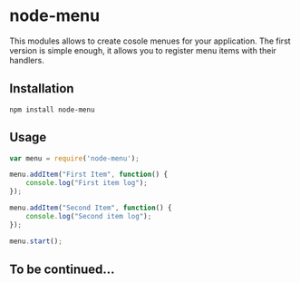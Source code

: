 node-menu
=========

This modules allows to create cosole menues for your application. The first version is simple enough, it allows you to register menu items with their handlers.

## Installation

    npm install node-menu

## Usage

```javascript
var menu = require('node-menu');

menu.addItem("First Item", function() {
    console.log("First item log");
});

menu.addItem("Second Item", function() {
    console.log("Second item log");
});

menu.start();
```

## To be continued...